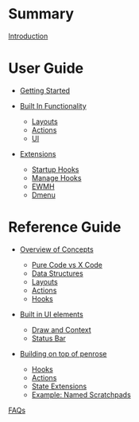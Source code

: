 # Summary

[Introduction](./introduction.md)

# User Guide
- [Getting Started](./getting-started.md)

- [Built In Functionality](./builtin/index.md)
  - [Layouts](./builtin/layouts.md)
  - [Actions](./builtin/actions.md)
  - [UI](./builtin/ui.md)

- [Extensions]()
  - [Startup Hooks]()
  - [Manage Hooks]()
  - [EWMH]()
  - [Dmenu]()

# Reference Guide
- [Overview of Concepts](./overview/index.md)
  - [Pure Code vs X Code](./overview/pure-vs-x.md)
  - [Data Structures](./overview/data-structures.md)
  - [Layouts](./overview/layouts.md)
  - [Actions]()
  - [Hooks]()

- [Built in UI elements]()
  - [Draw and Context]()
  - [Status Bar]()

- [Building on top of penrose]()
  - [Hooks]()
  - [Actions]()
  - [State Extensions]()
  - [Example: Named Scratchpads]()

[FAQs](./faq.md)
